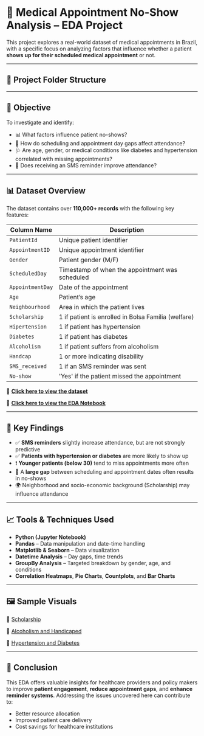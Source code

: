 # 🏥 Medical Appointment No-Show Analysis – EDA Project

This project explores a real-world dataset of medical appointments in Brazil, with a specific focus on analyzing factors that influence whether a patient **shows up for their scheduled medical appointment** or not.

---

## 📁 Project Folder Structure


---

## 🧠 Objective

To investigate and identify:

- 📊 What factors influence patient no-shows?
- 📅 How do scheduling and appointment day gaps affect attendance?
- 🩺 Are age, gender, or medical conditions like diabetes and hypertension correlated with missing appointments?
- 💬 Does receiving an SMS reminder improve attendance?

---

## 📊 Dataset Overview

The dataset contains over **110,000+ records** with the following key features:

| Column Name      | Description                                         |
|------------------|-----------------------------------------------------|
| `PatientId`      | Unique patient identifier                           |
| `AppointmentID`  | Unique appointment identifier                        |
| `Gender`         | Patient gender (M/F)                                |
| `ScheduledDay`   | Timestamp of when the appointment was scheduled     |
| `AppointmentDay` | Date of the appointment                             |
| `Age`            | Patient’s age                                       |
| `Neighbourhood`  | Area in which the patient lives                     |
| `Scholarship`    | 1 if patient is enrolled in Bolsa Família (welfare) |
| `Hipertension`   | 1 if patient has hypertension                       |
| `Diabetes`       | 1 if patient has diabetes                           |
| `Alcoholism`     | 1 if patient suffers from alcoholism                |
| `Handcap`        | 1 or more indicating disability                     |
| `SMS_received`   | 1 if an SMS reminder was sent                       |
| `No-show`        | 'Yes' if the patient missed the appointment         |

📄 [**Click here to view the dataset**](https://github.com/Shivam-DataAnalytics/Exploratory-Data_Analysis/blob/main/2_Medical_data/Medical_data.csv)

📘 [**Click here to view the EDA Notebook**](https://github.com/Shivam-DataAnalytics/Exploratory-Data_Analysis/blob/main/2_Medical_data/Medical_data_appointment.ipynb)

---

## 🧪 Key Findings

- ✅ **SMS reminders** slightly increase attendance, but are not strongly predictive
- ✅ **Patients with hypertension or diabetes** are more likely to show up
- ❗ **Younger patients (below 30)** tend to miss appointments more often
- 📅 A **large gap** between scheduling and appointment dates often results in no-shows
- 🌍 Neighborhood and socio-economic background (Scholarship) may influence attendance

---

## 📈 Tools & Techniques Used

- **Python (Jupyter Notebook)**
- **Pandas** – Data manipulation and date-time handling
- **Matplotlib & Seaborn** – Data visualization
- **Datetime Analysis** – Day gaps, time trends
- **GroupBy Analysis** – Targeted breakdown by gender, age, and conditions
- **Correlation Heatmaps**, **Pie Charts**, **Countplots**, and **Bar Charts**

---

## 🖼️ Sample Visuals

📍 [Scholarship](https://github.com/Shivam-DataAnalytics/Exploratory-Data_Analysis/blob/main/2_Medical_data/Scholarship.png)

📍 [Alcoholism and Handicaped](https://github.com/Shivam-DataAnalytics/Exploratory-Data_Analysis/blob/main/2_Medical_data/Alcoholism%20and%20Handicap.png)

📍 [Hypertension and Diabetes](https://github.com/Shivam-DataAnalytics/Exploratory-Data_Analysis/blob/main/2_Medical_data/Hypertension%20and%20Diabetes.png)

---

## 📌 Conclusion

This EDA offers valuable insights for healthcare providers and policy makers to improve **patient engagement**, **reduce appointment gaps**, and **enhance reminder systems**. Addressing the issues uncovered here can contribute to:

- Better resource allocation  
- Improved patient care delivery  
- Cost savings for healthcare institutions

